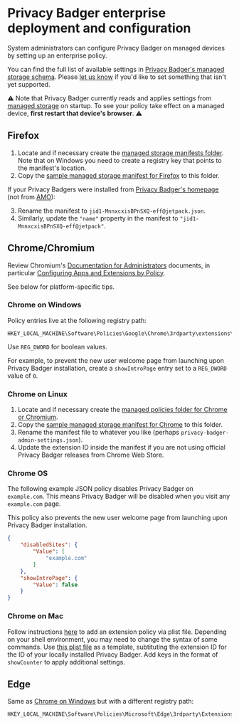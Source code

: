 # Privacy Badger enterprise deployment and configuration

System administrators can configure Privacy Badger on managed devices by setting up an enterprise policy.

You can find the full list of available settings in [Privacy Badger's managed storage schema](/src/data/schema.json). Please [let us know](https://privacybadger.org/#I-found-a-bug%21-What-do-I-do-now) if you'd like to set something that isn't yet supported.

:warning: Note that Privacy Badger currently reads and applies settings from [managed storage](https://developer.mozilla.org/en-US/docs/Mozilla/Add-ons/WebExtensions/API/storage/managed) on startup. To see your policy take effect on a managed device, **first restart that device's browser**. :warning:


## Firefox

1. Locate and if necessary create the [managed storage manifests folder](https://developer.mozilla.org/en-US/docs/Mozilla/Add-ons/WebExtensions/Native_manifests#Manifest_location). Note that on Windows you need to create a registry key that points to the manifest's location.
2. Copy the [sample managed storage manifest for Firefox](/doc/jid1-MnnxcxisBPnSXQ@jetpack.json) to this folder.

If your Privacy Badgers were installed from [Privacy Badger's homepage](https://privacybadger.org) (not from [AMO](https://addons.mozilla.org/en-US/firefox/addon/privacy-badger17/)):

3. Rename the manifest to `jid1-MnnxcxisBPnSXQ-eff@jetpack.json`.
4. Similarly, update the `"name"` property in the manifest to `"jid1-MnnxcxisBPnSXQ-eff@jetpack"`.


## Chrome/Chromium

Review Chromium's [Documentation for Administrators](https://www.chromium.org/administrators/) documents, in particular [Configuring Apps and Extensions by Policy](http://www.chromium.org/administrators/configuring-policy-for-extensions).

See below for platform-specific tips.

### Chrome on Windows

Policy entries live at the following registry path:

```
HKEY_LOCAL_MACHINE\Software\Policies\Google\Chrome\3rdparty\extensions\pkehgijcmpdhfbdbbnkijodmdjhbjlgp\policy
```

Use `REG_DWORD` for boolean values.

For example, to prevent the new user welcome page from launching upon Privacy Badger installation, create a `showIntroPage` entry set to a `REG_DWORD` value of `0`.


### Chrome on Linux

1. Locate and if necessary create the [managed policies folder for Chrome or Chromium](http://www.chromium.org/administrators/configuring-policy-for-extensions).
2. Copy the [sample managed storage manifest for Chrome](/doc/sample-managed-storage-manifest-chrome.json) to this folder.
3. Rename the manifest file to whatever you like (perhaps `privacy-badger-admin-settings.json`).
4. Update the extension ID inside the manifest if you are not using official Privacy Badger releases from Chrome Web Store.

### Chrome OS

The following example JSON policy disables Privacy Badger on `example.com`. This means Privacy Badger will be disabled when you visit any `example.com` page.

This policy also prevents the new user welcome page from launching upon Privacy Badger installation.

```json
{
    "disabledSites": {
        "Value": [
            "example.com"
        ]
    },
    "showIntroPage": {
        "Value": false
    }
}
```

### Chrome on Mac

Follow instructions [here](https://www.chromium.org/administrators/configuring-policy-for-extensions/#mac) to add an extension policy via plist file. Depending on your shell environment, you may need to change the syntax of some commands. Use [this plist file](/doc/configuration.plist) as a template, subtituting the extension ID for the ID of your locally installed Privacy Badger. Add keys in the format of `showCounter` to apply additional settings.


## Edge

Same as [Chrome on Windows](#chrome-on-windows) but with a different registry path:

```
HKEY_LOCAL_MACHINE\Software\Policies\Microsoft\Edge\3rdparty\Extensions\mkejgcgkdlddbggjhhflekkondicpnop\policy
```
